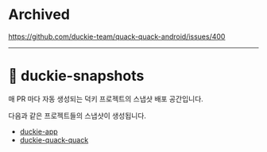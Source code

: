 # Archived

https://github.com/duckie-team/quack-quack-android/issues/400

---

# 📸 duckie-snapshots

매 PR 마다 자동 생성되는 덕키 프로젝트의 스냅샷 배포 공간입니다.

다음과 같은 프로젝트들의 스냅샷이 생성됩니다.

- [duckie-app](https://github.com/duckie-team/duckie-app)
- [duckie-quack-quack](https://github.com/duckie-team/duckie-quack-quack)
